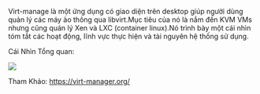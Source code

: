 Virt-manage là một ứng dụng có giao diện trên desktop giúp người dùng quản lý các máy ảo thông qua libvirt.Mục tiêu của nó là nắm đến KVM VMs nhưng cũng quán lý Xen và LXC (container linux).Nó trình bày một cái nhìn tóm tắt các hoạt động, lĩnh vực thực hiện và tài nguyên hệ thống sử dụng.

 Cái Nhìn Tổng quan:
 
<img src="https://i.imgur.com/5KLGLgN.jpg">

Tham Khảo: https://virt-manager.org/
